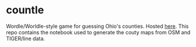 # countle
Wordle/Worldle-style game for guessing Ohio's counties.  Hosted [here](https://ajwheeler.github.io/countle.html).  This repo contains the notebook used to generate the couty maps from OSM and TIGER/line data.
